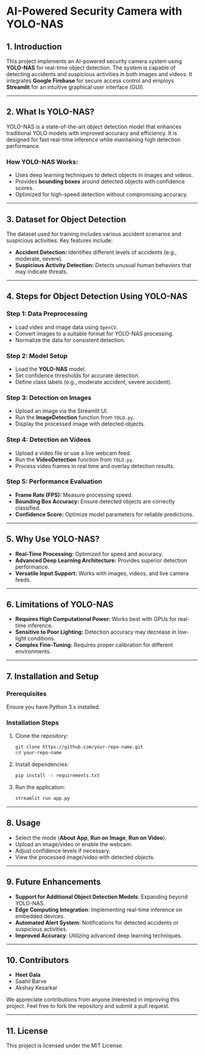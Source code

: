 # AI-Powered Security Camera with YOLO-NAS

## 1. Introduction
This project implements an AI-powered security camera system using **YOLO-NAS** for real-time object detection. The system is capable of detecting accidents and suspicious activities in both images and videos. It integrates **Google Firebase** for secure access control and employs **Streamlit** for an intuitive graphical user interface (GUI).

---

## 2. What Is YOLO-NAS?
YOLO-NAS is a state-of-the-art object detection model that enhances traditional YOLO models with improved accuracy and efficiency. It is designed for fast real-time inference while maintaining high detection performance.

### **How YOLO-NAS Works:**
- Uses deep learning techniques to detect objects in images and videos.
- Provides **bounding boxes** around detected objects with confidence scores.
- Optimized for high-speed detection without compromising accuracy.

---

## 3. Dataset for Object Detection
The dataset used for training includes various accident scenarios and suspicious activities. Key features include:
- **Accident Detection:** Identifies different levels of accidents (e.g., moderate, severe).
- **Suspicious Activity Detection:** Detects unusual human behaviors that may indicate threats.

---

## 4. Steps for Object Detection Using YOLO-NAS

### **Step 1: Data Preprocessing**
- Load video and image data using `OpenCV`.
- Convert images to a suitable format for YOLO-NAS processing.
- Normalize the data for consistent detection.

### **Step 2: Model Setup**
- Load the **YOLO-NAS** model.
- Set confidence thresholds for accurate detection.
- Define class labels (e.g., moderate accident, severe accident).

### **Step 3: Detection on Images**
- Upload an image via the Streamlit UI.
- Run the **ImageDetection** function from `YOLO.py`.
- Display the processed image with detected objects.

### **Step 4: Detection on Videos**
- Upload a video file or use a live webcam feed.
- Run the **VideoDetection** function from `YOLO.py`.
- Process video frames in real time and overlay detection results.

### **Step 5: Performance Evaluation**
- **Frame Rate (FPS):** Measure processing speed.
- **Bounding Box Accuracy:** Ensure detected objects are correctly classified.
- **Confidence Score:** Optimize model parameters for reliable predictions.

---

## 5. Why Use YOLO-NAS?
- **Real-Time Processing:** Optimized for speed and accuracy.
- **Advanced Deep Learning Architecture:** Provides superior detection performance.
- **Versatile Input Support:** Works with images, videos, and live camera feeds.

---

## 6. Limitations of YOLO-NAS
- **Requires High Computational Power:** Works best with GPUs for real-time inference.
- **Sensitive to Poor Lighting:** Detection accuracy may decrease in low-light conditions.
- **Complex Fine-Tuning:** Requires proper calibration for different environments.

---

## 7. Installation and Setup
### **Prerequisites**
Ensure you have Python 3.x installed.

### **Installation Steps**
1. Clone the repository:
   ```bash
   git clone https://github.com/your-repo-name.git
   cd your-repo-name
   ```
2. Install dependencies:
   ```bash
   pip install -r requirements.txt
   ```
3. Run the application:
   ```bash
   streamlit run app.py
   ```

---

## 8. Usage
- Select the mode (**About App**, **Run on Image**, **Run on Video**).
- Upload an image/video or enable the webcam.
- Adjust confidence levels if necessary.
- View the processed image/video with detected objects.

---

## 9. Future Enhancements
- **Support for Additional Object Detection Models**: Expanding beyond YOLO-NAS.
- **Edge Computing Integration**: Implementing real-time inference on embedded devices.
- **Automated Alert System**: Notifications for detected accidents or suspicious activities.
- **Improved Accuracy**: Utilizing advanced deep learning techniques.

---

## 10. Contributors
- **Heet Gala**
- Saahil Barve
- Akshay Kesarkar

We appreciate contributions from anyone interested in improving this project. Feel free to fork the repository and submit a pull request.

---

## 11. License
This project is licensed under the MIT License.

